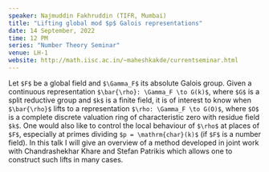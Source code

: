 ```yaml
---
speaker: Najmuddin Fakhruddin (TIFR, Mumbai)
title: "Lifting global mod $p$ Galois representations"
date: 14 September, 2022
time: 12 PM
series: "Number Theory Seminar"
venue: LH-1
website: http://math.iisc.ac.in/~maheshkakde/currentseminar.html
---
```


Let `$F$` be a global field and `$\Gamma_F$` its absolute Galois group. Given
a continuous representation `$\bar{\rho}: \Gamma_F \to G(k)$`, where `$G$` is a split
reductive group and `$k$` is a finite field, it is of interest to know when `$\bar{\rho}$` lifts
to a representation `$\rho: \Gamma_F \to G(O)$`, where `$O$` is a complete discrete
valuation ring of characteristic zero with residue field `$k$`. One would also like to control
the local behaviour of `$\rho$` at places of `$F$`, especially at primes dividing `$p = \mathrm{char}(k)$`
(if `$F$` is a number field). In this talk I will give an overview of a method developed in joint work with
Chandrashekhar Khare  and Stefan Patrikis which allows one to construct such lifts in many cases.
